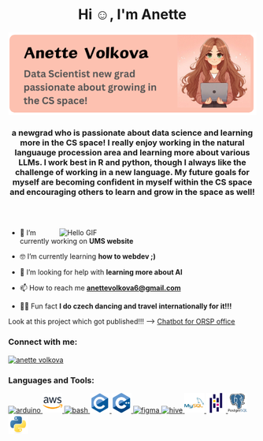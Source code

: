 <h1 align="center">Hi ☺️, I'm Anette</h1>

<div style="text-align: right;">
  <img src="./NetteV.png" alt="Image Description" style="width: 800px; border: none;" />
</div>

<h3 align="center">a newgrad who is passionate about data science and learning more in the CS space! I really enjoy working in the natural languauge procession area and learning more about various LLMs. I work best in R and python, though I always like the challenge of working in a new language. My future goals for myself are becoming confident in myself within the CS space and encouraging others to learn and grow in the space as well! </h3> <br><br>


<p>
  <img align="right" src="https://media.giphy.com/media/OnnUZxcHsbBN6/giphy.gif" alt="Hello GIF" width="400" >

  
- 👾 I’m currently working on **UMS website**

- 🤓 I’m currently learning **how to webdev ;)**

- 🤝 I’m looking for help with **learning more about AI**

- 📫 How to reach me **anettevolkova6@gmail.com**

- 💃🏼 Fun fact **I do czech dancing and travel internationally for it!!!**

Look at this project which got published!!! --> [Chatbot for ORSP office](https://dl.acm.org/doi/10.1145/3686852.3686886)
</p>


<h3 align="left">Connect with me:</h3>
<p align="left">
<a href="https://linkedin.com/in/anette volkova" target="blank"><img align="center" src="https://raw.githubusercontent.com/rahuldkjain/github-profile-readme-generator/master/src/images/icons/Social/linked-in-alt.svg" alt="anette volkova" height="30" width="40" /></a>
</p>

<h3 align="left">Languages and Tools:</h3>
<p align="left"> <a href="https://www.arduino.cc/" target="_blank" rel="noreferrer"> <img src="https://cdn.worldvectorlogo.com/logos/arduino-1.svg" alt="arduino" width="40" height="40"/> </a> <a href="https://aws.amazon.com" target="_blank" rel="noreferrer"> <img src="https://raw.githubusercontent.com/devicons/devicon/master/icons/amazonwebservices/amazonwebservices-original-wordmark.svg" alt="aws" width="40" height="40"/> </a> <a href="https://www.gnu.org/software/bash/" target="_blank" rel="noreferrer"> <img src="https://www.vectorlogo.zone/logos/gnu_bash/gnu_bash-icon.svg" alt="bash" width="40" height="40"/> </a> <a href="https://www.cprogramming.com/" target="_blank" rel="noreferrer"> <img src="https://raw.githubusercontent.com/devicons/devicon/master/icons/c/c-original.svg" alt="c" width="40" height="40"/> </a> <a href="https://www.w3schools.com/cpp/" target="_blank" rel="noreferrer"> <img src="https://raw.githubusercontent.com/devicons/devicon/master/icons/cplusplus/cplusplus-original.svg" alt="cplusplus" width="40" height="40"/> </a> <a href="https://www.figma.com/" target="_blank" rel="noreferrer"> <img src="https://www.vectorlogo.zone/logos/figma/figma-icon.svg" alt="figma" width="40" height="40"/> </a> <a href="https://hive.apache.org/" target="_blank" rel="noreferrer"> <img src="https://www.vectorlogo.zone/logos/apache_hive/apache_hive-icon.svg" alt="hive" width="40" height="40"/> </a> <a href="https://www.mysql.com/" target="_blank" rel="noreferrer"> <img src="https://raw.githubusercontent.com/devicons/devicon/master/icons/mysql/mysql-original-wordmark.svg" alt="mysql" width="40" height="40"/> </a> <a href="https://pandas.pydata.org/" target="_blank" rel="noreferrer"> <img src="https://raw.githubusercontent.com/devicons/devicon/2ae2a900d2f041da66e950e4d48052658d850630/icons/pandas/pandas-original.svg" alt="pandas" width="40" height="40"/> </a> <a href="https://www.postgresql.org" target="_blank" rel="noreferrer"> <img src="https://raw.githubusercontent.com/devicons/devicon/master/icons/postgresql/postgresql-original-wordmark.svg" alt="postgresql" width="40" height="40"/> </a> <a href="https://www.python.org" target="_blank" rel="noreferrer"> <img src="https://raw.githubusercontent.com/devicons/devicon/master/icons/python/python-original.svg" alt="python" width="40" height="40"/> </a> </p>
